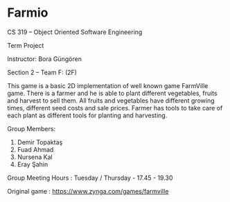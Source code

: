 # Farmio
CS 319 – Object Oriented Software Engineering

Term Project

Instructor: Bora Güngören

Section 2 – Team F: (2F)

This game is a basic 2D implementation of well known game FarmVille game. There is a farmer and he is able to plant different vegetables, fruits and harvest to sell them. All fruits and vegetables have different growing times, different seed costs and sale prices. Farmer has tools to take care of each plant as different tools for planting and harvesting. 

Group Members: 
1. Demir Topaktaş
2. Fuad Ahmad
3. Nursena Kal
4. Eray Şahin



Group Meeting Hours : 
Tuesday / Thursday - 17.45 - 19.30

Original game : https://www.zynga.com/games/farmville
